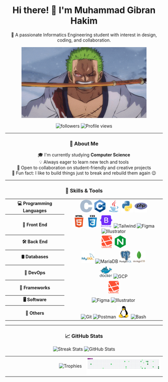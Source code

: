 <h1 align="center">Hi there! 👋 I'm Muhammad Gibran Hakim</h1>
<p align="center">
  🚀 A passionate Informatics Engineering student with interest in design, coding, and collaboration.
</p>

<p align="center">
  <img src="https://raw.githubusercontent.com/Kabimbum/Kabimbum/main/zoro.gif" width="400" alt="Zoro GIF" />
</p>

<p align="center">
  <img alt="followers" src="https://img.shields.io/github/followers/Kabimbum?label=Followers&style=social"> 
  <img src="https://komarev.com/ghpvc/?username=Kabimbum&color=brightgreen" alt="Profile views" />
</p>

---

<h3 align="center">💫 About Me</h3>

<p align="center">
  🎓 I'm currently studying <strong>Computer Science</strong><br>
  💡 Always eager to learn new tech and tools<br>
  🤝 Open to collaboration on student-friendly and creative projects<br>
  🧩 Fun fact: I like to build things just to break and rebuild them again 😉
</p>

---

<h3 align="center">🧠 Skills & Tools</h3>

<table align="center">
  <tr>
    <th>💻 Programming Languages</th>
    <td align="center">
      <img src="https://raw.githubusercontent.com/devicons/devicon/master/icons/c/c-original.svg" width="40" alt="C" />
      <img src="https://raw.githubusercontent.com/devicons/devicon/master/icons/cplusplus/cplusplus-original.svg" width="40" alt="C++" />
      <img src="https://raw.githubusercontent.com/devicons/devicon/master/icons/java/java-original.svg" width="40" alt="Java" />
      <img src="https://raw.githubusercontent.com/devicons/devicon/master/icons/python/python-original.svg" width="40" alt="Python" />
      <img src="https://raw.githubusercontent.com/devicons/devicon/master/icons/php/php-original.svg" width="40" alt="PHP" />
    </td>
  </tr>
  <tr>
    <th>🎨 Front End</th>
    <td align="center">
      <img src="https://raw.githubusercontent.com/devicons/devicon/master/icons/html5/html5-original-wordmark.svg" width="40" alt="HTML5" />
      <img src="https://raw.githubusercontent.com/devicons/devicon/master/icons/css3/css3-original-wordmark.svg" width="40" alt="CSS3" />
      <img src="https://raw.githubusercontent.com/devicons/devicon/master/icons/bootstrap/bootstrap-plain-wordmark.svg" width="40" alt="Bootstrap" />
      <img src="https://www.vectorlogo.zone/logos/tailwindcss/tailwindcss-icon.svg" width="40" alt="Tailwind" />
      <img src="https://www.vectorlogo.zone/logos/figma/figma-icon.svg" width="40" alt="Figma" />
      <img src="https://www.vectorlogo.zone/logos/adobe_illustrator/adobe_illustrator-icon.svg" width="40" alt="Illustrator" />
    </td>
  </tr>
  <tr>
    <th>🛠️ Back End</th>
    <td align="center">
      <img src="https://raw.githubusercontent.com/devicons/devicon/master/icons/laravel/laravel-plain-wordmark.svg" width="40" alt="Laravel" />
      <img src="https://raw.githubusercontent.com/devicons/devicon/master/icons/nginx/nginx-original.svg" width="40" alt="Nginx" />
    </td>
  </tr>
  <tr>
    <th>🛢️ Databases</th>
    <td align="center">
      <img src="https://raw.githubusercontent.com/devicons/devicon/master/icons/mysql/mysql-original-wordmark.svg" width="40" alt="MySQL" />
      <img src="https://www.vectorlogo.zone/logos/mariadb/mariadb-icon.svg" width="40" alt="MariaDB" />
      <img src="https://raw.githubusercontent.com/devicons/devicon/master/icons/postgresql/postgresql-original-wordmark.svg" width="40" alt="PostgreSQL" />
      <img src="https://raw.githubusercontent.com/devicons/devicon/master/icons/mongodb/mongodb-original-wordmark.svg" width="40" alt="MongoDB" />
    </td>
  </tr>
  <tr>
    <th>🚀 DevOps</th>
    <td align="center">
      <img src="https://raw.githubusercontent.com/devicons/devicon/master/icons/docker/docker-original-wordmark.svg" width="40" alt="Docker" />
      <img src="https://www.vectorlogo.zone/logos/google_cloud/google_cloud-icon.svg" width="40" alt="GCP" />
    </td>
  </tr>
  <tr>
    <th>🧩 Frameworks</th>
    <td align="center">
      <img src="https://raw.githubusercontent.com/devicons/devicon/master/icons/laravel/laravel-plain-wordmark.svg" width="40" alt="Laravel" />
    </td>
  </tr>
  <tr>
    <th>🖥️ Software</th>
    <td align="center">
      <img src="https://www.vectorlogo.zone/logos/figma/figma-icon.svg" width="40" alt="Figma" />
      <img src="https://www.vectorlogo.zone/logos/adobe_illustrator/adobe_illustrator-icon.svg" width="40" alt="Illustrator" />
    </td>
  </tr>
  <tr>
    <th>🧰 Others</th>
    <td align="center">
      <img src="https://www.vectorlogo.zone/logos/git-scm/git-scm-icon.svg" width="40" alt="Git" />
      <img src="https://www.vectorlogo.zone/logos/getpostman/getpostman-icon.svg" width="40" alt="Postman" />
      <img src="https://raw.githubusercontent.com/devicons/devicon/master/icons/linux/linux-original.svg" width="40" alt="Linux" />
      <img src="https://www.vectorlogo.zone/logos/gnu_bash/gnu_bash-icon.svg" width="40" alt="Bash" />
    </td>
  </tr>
</table>

---

<h3 align="center">📈 GitHub Stats</h3>
<p align="center">
  <img src="https://github-readme-streak-stats.herokuapp.com/?user=Kabimbum&theme=dracula" alt="Streak Stats" width="400"/>
  <img src="https://github-readme-stats.vercel.app/api?username=kabimbum&show_icons=true&locale=en" alt="GitHub Stats" width="380"/>
</p>


<div align="center">
  <table>
  <tr>
     <td align="right" width="50%">
      <img src="https://github-profile-trophy.vercel.app/?username=Kabimbum&theme=onedark&title=MultiLanguage,Stars,Commit,Followers,Repo,PR" alt="Trophies" width="600" />
    </td>
    <td>
      <img src="https://github.com/Kabimbum/Kabimbum/raw/output/github-contribution-grid-snake.gif" alt="snake gif" />
    </td>
  </tr>
</table>

<p align="center> Thank you for passing by <p>
